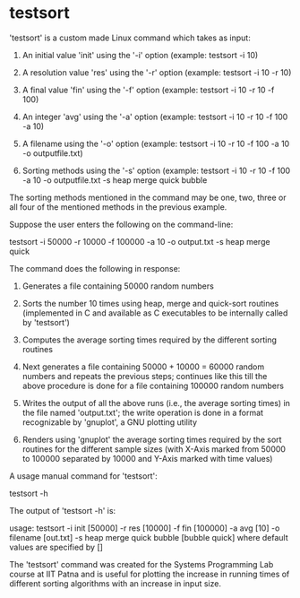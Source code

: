 testsort
========

'testsort' is a custom made Linux command which takes as input:

1) An initial value 'init' using the '-i' option (example: testsort -i 10)

2) A resolution value 'res' using the '-r' option (example: testsort -i 10 -r 10)

3) A final value 'fin' using the '-f' option (example: testsort -i 10 -r 10 -f 100)

4) An integer 'avg' using the '-a' option (example: testsort -i 10 -r 10 -f 100 -a 10)

5) A filename using the '-o' option (example: testsort -i 10 -r 10 -f 100 -a 10 -o outputfile.txt)

6) Sorting methods using the '-s' option (example: testsort -i 10 -r 10 -f 100 -a 10 -o outputfile.txt -s heap merge quick bubble

The sorting methods mentioned in the command may be one, two, three or all four of the mentioned methods in the previous example.

Suppose the user enters the following on the command-line:

testsort -i 50000 -r 10000 -f 100000 -a 10 -o output.txt -s heap merge quick

The command does the following in response:

1) Generates a file containing 50000 random numbers

2) Sorts the number 10 times using heap, merge and quick-sort routines (implemented in C and available as C executables to be internally called by 'testsort')

3) Computes the average sorting times required by the different sorting routines

4) Next generates a file containing 50000 + 10000 = 60000 random numbers and repeats the previous steps; continues like this till the above procedure is done for a file containing 100000 random numbers

5) Writes the output of all the above runs (i.e., the average sorting times) in the file named 'output.txt'; the write operation is done in a format recognizable by 'gnuplot', a GNU plotting utility

6) Renders using 'gnuplot' the average sorting times required by the sort routines for the different sample sizes (with X-Axis marked from 50000 to 100000 separated by 10000 and Y-Axis marked with time values)

A usage manual command for 'testsort':

testsort -h

The output of 'testsort -h' is:

usage: testsort -i init [50000] -r res [10000] -f fin [100000] -a avg [10] -o filename [out.txt] -s heap merge quick bubble [bubble quick] where default values are specified by []


The 'testsort' command was created for the Systems Programming Lab course at IIT Patna and is useful for plotting the increase in running times of different sorting algorithms with an increase in input size.
